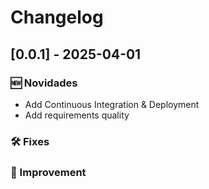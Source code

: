 # Changelog

## [0.0.1] - 2025-04-01

### 🆕 Novidades

- Add Continuous Integration & Deployment
- Add requirements quality

### 🛠️ Fixes

### 🔧 Improvement




